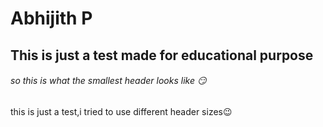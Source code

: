 # Abhijith P

## This is just a test made for educational purpose
###### so this is what the smallest header looks like 😏

this is just a test,i tried to use different header sizes😉
